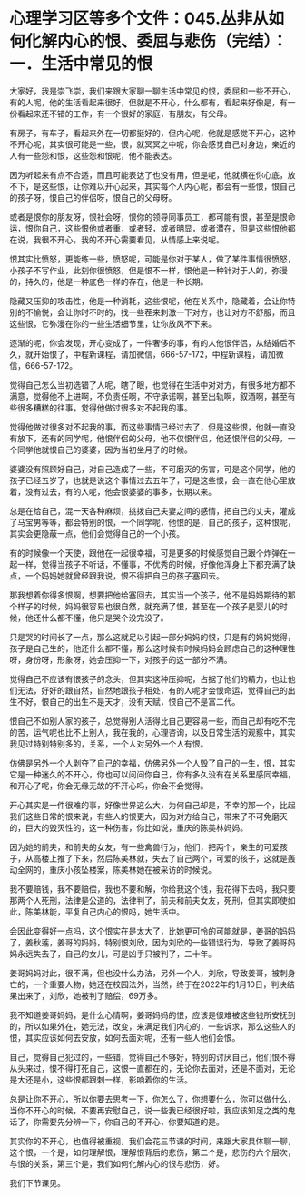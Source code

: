 # 心理学习区等多个文件：045.丛非从如何化解内心的恨、委屈与悲伤（完结）：一．生活中常见的恨

大家好，我是崇飞崇，我们来跟大家聊一聊生活中常见的恨，委屈和一些不开心，有的人呢，他的生活看起来很好，但就是不开心，什么都有，看起来好像是，有一份看起来还不错的工作，有一个很好的家庭，有朋友，有父母。

有房子，有车子，看起来外在一切都挺好的，但内心呢，他就是感觉不开心，这种不开心呢，其实很可能是一些，恨，就冥冥之中呢，你会感觉自己对身边，亲近的人有一些怨和恨，这些怨和恨呢，他不能表达。

因为听起来有点不合适，而且可能表达了也没有用，但是呢，他就横在你心底，放不下，是这些恨，让你难以开心起来，其实每个人内心呢，都会有一些恨，恨自己的孩子呀，恨自己的伴侣呀，恨自己的父母呀。

或者是恨你的朋友呀，恨社会呀，恨你的领导同事员工，都可能有恨，甚至是恨命运，恨你自己，这些恨他或者重，或者轻，或者明显，或者潜在，但是这些恨他都在说，我很不开心，我的不开心需要看见，从情感上来说呢。

恨其实比愤怒，更能练一些，愤怒呢，可能是你对于某人，做了某件事情很愤怒，小孩子不写作业，此刻你很愤怒，但是恨不一样，恨他是一种针对于人的，弥漫的，持久的，他是一种底色一样的存在，他是一种长期。

隐藏又压抑的攻击性，他是一种消耗，这些恨呢，他在关系中，隐藏着，会让你特别的不愉悦，会让你时不时的，找一些茬来刺激一下对方，也让对方不舒服，而且这些恨，它弥漫在你的一些生活细节里，让你放风不下来。

逐渐的呢，你会发现，开心变成了，一件奢侈的事，有的人他恨伴侣，从结婚后不久，就开始恨了，中程新课程，请加微信，666-57-172，中程新课程，请加微信，666-57-172。

觉得自己怎么当初选错了人呢，瞎了眼，也觉得在生活中对对方，有很多地方都不满意，觉得他不上进啊，不负责任啊，不守承诺啊，甚至出轨啊，叙酒啊，甚至有些很多糟糕的往事，觉得他做过很多对不起我的事。

觉得他做过很多对不起我的事，而这些事情已经过去了，但是这些恨，他就一直没有放下，还有的同学呢，他恨伴侣的父母，他不仅恨伴侣，他还恨伴侣的父母，一个同学他就恨自己的婆婆，因为当初坐月子的时候。

婆婆没有照顾好自己，对自己造成了一些，不可磨灭的伤害，可是这个同学，他的孩子已经五岁了，也就是说这个事情过去五年了，可是这些恨，会一直在他心里放着，没有过去，有的人呢，他会恨婆婆的事多，长期以来。

总是在给自己，混一天各种麻烦，挑拨自己夫妻之间的感情，把自己的丈夫，灌成了马宝男等等，都会特别的恨，一个同学呢，他恨的是，自己的孩子，这种恨呢，其实会更隐蔽一点，他们会觉得自己的一个小孩。

有的时候像一个天使，跟他在一起很幸福，可是更多的时候感觉自己跟个炸弹在一起一样，觉得当孩子不听话，不懂事，不优秀的时候，好像他浑身上下都充满了缺点，一个妈妈她就曾经跟我说，恨不得把自己的孩子塞回去。

那我想着你得多恨啊，想要把他给塞回去，其实当一个孩子，他不是妈妈期待的那个样子的时候，妈妈很容易也很自然，就充满了恨，甚至在一个孩子是婴儿的时候，他还什么都不懂，他只是哭个没完没了。

只是哭的时间长了一点，那么这就足以引起一部分妈妈的恨，只是有的妈妈觉得，孩子是自己生的，他还什么都不懂，那么这时候有时候妈妈会顾虑自己的这种理性呀，身份呀，形象呀，她会压抑一下，对孩子的这一部分不满。

觉得自己不应该有恨孩子的念头，但其实这种压抑呢，占据了他们的精力，也让他们无法，好好的跟自然，自然地跟孩子相处，有的人呢才会恨命运，觉得自己的出生不好，恨自己的出生不是天才，没有天赋，恨自己不是富二代。

恨自己不如别人家的孩子，总觉得别人活得比自己更容易一些，而自己却有吃不完的苦，运气呢也比不上别人，我在我的，心理咨询，以及日常生活的观察中，其实我见过特别特别多的，关系，一个人对另外一个人有恨。

仿佛是另外一个人剥夺了自己的幸福，仿佛另外一个人毁了自己的一生，恨，其实它是一种迷久的不开心，你也可以问问你自己，你有多久没有在关系里感同幸福，和开心了呢，你会无缘无故的不开心吗，你会不会觉得。

开心其实是一件很难的事，好像世界这么大，为何自己却是，不幸的那一个，比起我们这些日常的恨来说，有些人的恨更大，因为对方给自己，带来了不可免磨灭的，巨大的毁灭性的，这一种伤害，你比如说，重庆的陈美林妈妈。

因为她的前夫，和前夫的女友，有一些禽兽行为，他们，把两个，亲生的可爱孩子，从高楼上推了下来，然后陈美林就，失去了自己两个，可爱的孩子，这就是轰动全网的，重庆小孩坠楼案，陈美林她在被采访的时候说。

我不要赔钱，我不要赔偿，我也不要和解，你给我这个钱，我花得下去吗，我只要那两个人死刑，法律是公道的，法律判了，前夫和前夫女友，死刑，但其实即使如此，陈美林能，平复自己内心的恨吗，她生活中。

会因此变得好一点吗，这个恨实在是太大了，比她更可怜的可能就是，姜哥的妈妈了，姜秋莲，姜哥的妈妈，特别恨刘欣，因为刘欣的一些错误行为，导致了姜哥妈妈永远失去了，自己的女儿，可是凶手只被判了，二十年。

姜哥妈妈对此，很不满，但也没什么办法，另外一个人，刘欣，导致姜哥，被刺身亡的，一个重要人物，她还在校园法外，当然，终于在2022年的1月10日，判决结果出来了，刘欣，她被判了赔偿，69万多。

我不知道姜哥妈妈，是什么心情啊，姜哥妈妈的恨，应该是很难被这些钱所安抚到的，所以如果外在，她无法，改变，来满足我们内心的，一些诉求，那么这些人的恨，其实应该如何去安放，如何去面对呢，还有一些人他们会恨。

自己，觉得自己犯过的，一些错，觉得自己不够好，特别的讨厌自己，他们恨不得从头来过，恨不得打死自己，这恨一直都在的，无论你去面对，还是不面对，无论是大还是小，这些恨都跟刺一样，影响着你的生活。

总是让你不开心，所以你要去思考一下，你怎么了，你想要什么，你可以做什么，当你不开心的时候，不要再安慰自己，说一些我已经很好啦，我应该知足之类的鬼话了，你需要先分辨一下，你自己的不开心，你要知道的是。

其实你的不开心，也值得被重视，我们会花三节课的时间，来跟大家具体聊一聊，这个恨，一个是，如何理解恨，理解恨背后的悲伤，第二个是，悲伤的六个层次，与恨的关系，第三个是，我们如何化解内心的恨与悲伤，好。

我们下节课见。